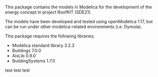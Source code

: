 This package contains the models in Modelica for the development of the energy concept in project RoofKIT (SDE21). 

The models have been developed and tested using openModelica 1.17, but can be run under other modelica-related environments (i.e. Dymola).

This package requires the following libraries;
- Modelica standard library 3.2.3
- Buildings 7.0.0
- AixLib 0.9.0
- BuildingSystems 1.7.0

test test test

